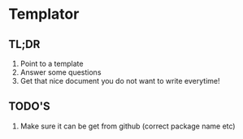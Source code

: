 # Templator

## TL;DR
1. Point to a template
2. Answer some questions
3. Get that nice document you do not want to write everytime!

## TODO'S
1. Make sure it can be get from github (correct package name etc)